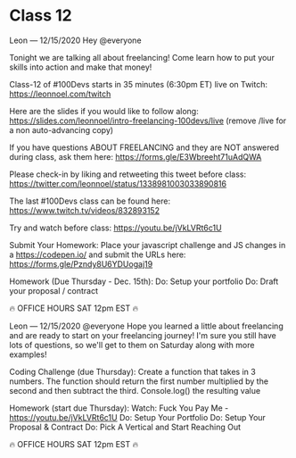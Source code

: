 # Class 12

Leon — 12/15/2020
Hey @everyone 

Tonight we are talking all about freelancing! Come learn how to put your skills into action and make that money! 

Class-12 of #100Devs starts in 35 minutes (6:30pm ET) live on Twitch: https://leonnoel.com/twitch

Here are the slides if you would like to follow along: https://slides.com/leonnoel/intro-freelancing-100devs/live (remove /live for a non auto-advancing  copy)

If you have questions ABOUT FREELANCING and they are NOT answered during class, ask them here: https://forms.gle/E3Wbreeht71uAdQWA

Please check-in by liking and retweeting this tweet before class: https://twitter.com/leonnoel/status/1338981003033890816

The last #100Devs class can be found here: https://www.twitch.tv/videos/832893152

Try and watch before class: https://youtu.be/jVkLVRt6c1U

Submit Your Homework:
Place your javascript challenge and JS changes in a https://codepen.io/ and submit the URLs here: 
https://forms.gle/Pzndy8U6YDUogaj19

Homework (Due Thursday - Dec. 15th):
Do: Setup your portfolio
Do: Draft your proposal / contract

🔥  OFFICE HOURS SAT 12pm EST 🔥





Leon — 12/15/2020
@everyone Hope you learned a little about freelancing and are ready to start on your freelancing journey! I'm sure you still have lots of questions, so we'll get to them on Saturday along with more examples! 

Coding Challenge (due Thursday):
Create a function that takes in 3 numbers. The function should return the first number multiplied by the second and then subtract the third. Console.log() the resulting value

Homework (start due Thursday):
Watch: Fuck You Pay Me - https://youtu.be/jVkLVRt6c1U
Do: Setup Your Portfolio
Do: Setup Your Proposal & Contract
Do: Pick A Vertical and Start Reaching Out

🔥  OFFICE HOURS SAT 12pm EST  🔥




